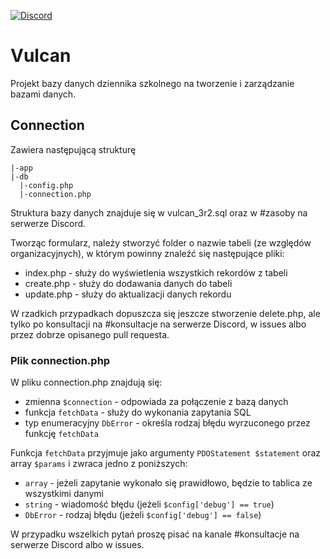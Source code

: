 [![Discord](https://img.shields.io/badge/Discord-gray?logo=discord)](https://discord.gg/DrDUJGjd)
# Vulcan
Projekt bazy danych dziennika szkolnego na tworzenie i zarządzanie bazami danych.

## Connection
Zawiera następującą strukturę

```
|-app
|-db
  |-config.php
  |-connection.php
```


Struktura bazy danych znajduje się w vulcan_3r2.sql oraz w #zasoby na serwerze Discord.

Tworząc formularz, należy stworzyć folder o nazwie tabeli (ze względów organizacyjnych), w którym powinny znaleźć się następujące pliki:
- index.php - służy do wyświetlenia wszystkich rekordów z tabeli
- create.php - służy do dodawania danych do tabeli
- update.php - służy do aktualizacji danych rekordu

W rzadkich przypadkach dopuszcza się jeszcze stworzenie delete.php, ale tylko po konsultacji na #⁠konsultacje na serwerze Discord, w issues albo przez dobrze opisanego pull requesta.

### Plik connection.php
W pliku connection.php znajdują się:

- zmienna `$connection` - odpowiada za połączenie z bazą danych
- funkcja `fetchData` - służy do wykonania zapytania SQL
- typ enumeracyjny `DbError` - określa rodzaj błędu wyrzuconego przez funkcję `fetchData`

Funkcja `fetchData` przyjmuje jako argumenty `PDOStatement $statement` oraz array `$params` i zwraca jedno z poniższych:

- `array` - jeżeli zapytanie wykonało się prawidłowo, będzie to tablica ze wszystkimi danymi
- `string` - wiadomość błędu (jeżeli `$config['debug'] == true`)
- `DbError` - rodzaj błędu (jeżeli `$config['debug'] == false`)

W przypadku wszelkich pytań proszę pisać na kanale ⁠#konsultacje na serwerze Discord albo w issues.
